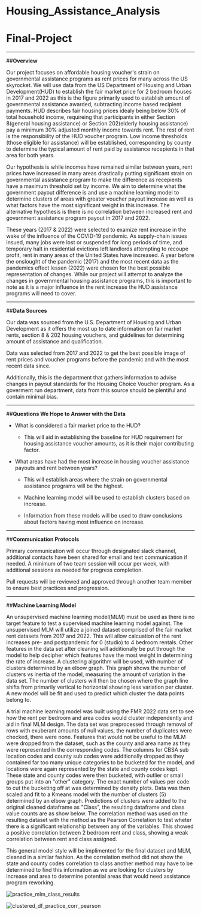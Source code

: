 # Housing_Assistance_Analysis
# Final-Project 

------------------------------ 

  

##**Overview**  

  

Our project focuses on affordable housing voucher's strain on governmental assistance programs as rent prices for many across the US skyrocket. We will use data from the US Department of Housing and Urban Development(HUD) to establish the fair market price for 2 bedroom houses in 2017 and 2022 as this is the figure primarily used to establish amount of governmental assistance awarded, subtracting income based recipient payments. HUD describes fair housing prices idealy being below 30% of total household income, requireing that participants in either Section 8(general housing assistance) or Section 202(elderly housing assistance) pay a minimum 30% adjusted monthly income towards rent. The rest of rent is the responsibility of the HUD voucher program. Low income thresholds (those eligible for assistance) will be established, corresponding by county to determine the typical amount of rent paid by assistance recepients in that area for both years.  

  

Our hypothesis is while incomes have remained similar between years, rent prices have increased in many areas drastically putting significant strain on governmental assistance program to make the difference as recepients have a maximum threshold set by income. We aim to determine what the government payout difference is and use a machine learning model to determine clusters of areas with greater voucher payout increase as well as what factors have the most significant weight in this increase. The alternative hypothesis is there is no correlation between increased rent and government assistance program payout in 2017 and 2022.  

  

These years (2017 & 2022) were selected to examize rent increase in the wake of the influence of the COVID-19 pandemic. As supply-chain issues insued, many jobs were lost or suspended for long periods of time, and temporary halt in residential evictions left landlords attempting to recoupe profit, rent in many areas of the United States have increased. A year before the onslought of the pandemic (2017) and the most recent data as the pandemics effect lessen (2022) were chosen for the best possible representation of changes. While our project will attempt to analyze the changes in governmental housing assistance programs, this is important to note as it is a major influence in the rent increase the HUD assistance programs will need to cover.  

  

---------------------------------- 


##**Data Sources** 


Our data was sourced from the U.S. Department of Housing and Urban Development as it offers the most up to date information on fair market rents, section 8 & 202 housing vouchers, and guidelines for determining amount of assistance and qualification. 

Data was selected from 2017 and 2022 to get the best possible image of rent prices and voucher programs before the pandemic and with the most recent data since.

Additionally, this is the department that gathers information to advise changes in payout standards for the Housing Choice Voucher program. As a goverment run department, data from this source should be plentiful and contain minimal bias.  

  
------------------------------------ 

##**Questions We Hope to Answer with the Data** 

- What is considered a fair market price to the HUD? 

   - This will aid in establishing the baseline for HUD requirement for housing assistance voucher amounts, as it is their major contributing factor. 

- What areas have had the most increase in housing voucher assistance payouts and rent between years? 

  - This will establish areas where the strain on governmental assistance programs will be the highest. 

  - Machine learning model will be used to establish clusters based on increase. 

  - Information from these models will be used to draw conclusions about factors having most influence on increase. 

  

------------------------------------ 

##**Communication Protocols** 

Primary communication will occur through designated slack channel, additional contacts have been shared for email and text communication if needed. A minimum of two team session will occur per week, with additional sessions as needed for progress completion.  

Pull requests will be reviewed and approved through another team member to ensure best practices and progression. 

-----------------------------------

##**Machine Learning Model**

An unsupervised machine learning model(MLM) must be used as there is no target feature to test a supervised machine learning model against. The unsupervised MLM will utilize a joined dataset comprised of the fair market rent datasets from 2017 and 2022. This will allow calcuation of the rent increases pre- and postpandemic for 0 (studio) to 4 bedroom rentals. Other features in the data set after cleaning will additionally be put through the model to help decipher which features have the most weight in determining the rate of increase. A clustering algorithm will be used, with number of clusters determined by an elbow graph. This graph shows the number of clusters vs inertia of the model, measuring the amount of variation in the data set. The number of clusters will then be chosen where the graph line shifts from primarily vertical to horizontal showing less variation per cluster. A new model will be fit and used to predict which cluster the data points belong to. 

A trial machine learning model was built using the FMR 2022 data set to see how the rent per bedroom and area codes would cluster independently and aid in final MLM design. The data set was preprocessed through removal of rows with exuberant amounts of null values, the number of duplicates were checked, there were none. Features that would not be useful to the MLM were dropped from the dataset, such as the county and area name as they were represented in the corresponding codes. The columns for CBSA sub location codes and county sub codes were additionally dropped as they contained far too many unique categories to be bucketed for the model, and locations were again represented by the state and county codes kept. These state and county codes were then bucketed, with outlier or small groups put into an "other" category. The exact number of values per code to cut the bucketing off at was determined by density plots. Data was then scaled and fit to a Kmeans model with the number of clusters (5) determined by an elbow graph. Predictions of clusters were added to the original cleaned dataframe as "Class", the resulting dataframe and class value counts are as show below. The correlation method was used on the resulting dataset with the method as the Pearson Correlation to test wheter there is a significant relationship between any of the variables. This showed a positive correlation between 2 bedroom rent and class, showing a weak correlation between rent and class assigned. 

This general model style will be implimented for the final dataset and MLM, cleaned in a similar fashion. As the correlation method did not show the state and county codes correlation to class another method may have to be determined to find this information as we are looking for clusters by increase and area to determine potential areas that would need assistance program reworking. 

![practice_mlm_class_results](https://user-images.githubusercontent.com/100040705/181650259-18e3778b-eb00-44d5-a162-3541f41c28a6.png)

![clustered_df_practice_corr_pearson](https://user-images.githubusercontent.com/100040705/181651279-fe3efb5b-b195-4120-83b3-ac858c518158.png)


